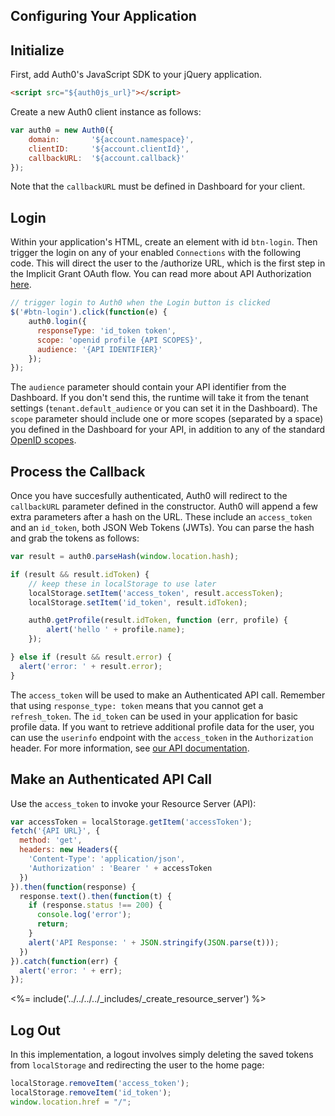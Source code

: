 ## Configuring Your Application

## Initialize

First, add Auth0's JavaScript SDK to your jQuery application.

```html
<script src="${auth0js_url}"></script>
```

Create a new Auth0 client instance as follows:

```js
var auth0 = new Auth0({
    domain:       '${account.namespace}',
    clientID:     '${account.clientId}',
    callbackURL:  '${account.callback}'
});
```

Note that the `callbackURL` must be defined in Dashboard for your client.

## Login

Within your application's HTML, create an element with id `btn-login`. Then trigger the login on any of your enabled `Connections` with the following code. This will direct the user to the /authorize URL, which is the first step in the Implicit Grant OAuth flow. You can read more about API Authorization [here](/api-auth/grant/implicit).

```js
// trigger login to Auth0 when the Login button is clicked
$('#btn-login').click(function(e) {
    auth0.login({
      responseType: 'id_token token',
      scope: 'openid profile {API SCOPES}',
      audience: '{API IDENTIFIER}'
    });
});
```

The `audience` parameter should contain your API identifier from the Dashboard. If you don't send this, the runtime will take it from the tenant settings (`tenant.default_audience` or you can set it in the Dashboard). The `scope` parameter should include one or more scopes (separated by a space) you defined in the Dashboard for your API, in addition to any of the standard [OpenID scopes](/scopes).

## Process the Callback

Once you have succesfully authenticated, Auth0 will redirect to the `callbackURL` parameter defined in the constructor. Auth0 will append a few extra parameters after a hash on the URL. These include an `access_token` and an `id_token`, both JSON Web Tokens (JWTs). You can parse the hash and grab the tokens as follows:

```js
var result = auth0.parseHash(window.location.hash);

if (result && result.idToken) {
    // keep these in localStorage to use later
    localStorage.setItem('access_token', result.accessToken);
    localStorage.setItem('id_token', result.idToken);

    auth0.getProfile(result.idToken, function (err, profile) {
        alert('hello ' + profile.name);
    });

} else if (result && result.error) {
  alert('error: ' + result.error);
}
```

The `access_token` will be used to make an Authenticated API call. Remember that using `response_type: token` means that you cannot get a `refresh_token`. The `id_token` can be used in your application for basic profile data. If you want to retrieve additional profile data for the user, you can use the `userinfo` endpoint with the `access_token` in the `Authorization` header. For more information, see [our API documentation](/api/authentication/reference#get-user-info).

## Make an Authenticated API Call

Use the `access_token` to invoke your Resource Server (API):

```js
var accessToken = localStorage.getItem('accessToken');
fetch('{API URL}', {
  method: 'get',
  headers: new Headers({
    'Content-Type': 'application/json',
    'Authorization' : 'Bearer ' + accessToken
  })
}).then(function(response) {
  response.text().then(function(t) {
    if (response.status !== 200) {
      console.log('error');
      return;
    }
    alert('API Response: ' + JSON.stringify(JSON.parse(t)));
  })
}).catch(function(err) {
  alert('error: ' + err);
});
```

<%= include('../../../../_includes/_create_resource_server') %>

## Log Out

In this implementation, a logout involves simply deleting the saved tokens from `localStorage` and redirecting the user to the home page:

```js
localStorage.removeItem('access_token');
localStorage.removeItem('id_token');
window.location.href = "/";
```
